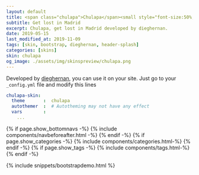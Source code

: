 ```yaml
---
layout: default
title: <span class="chulapa">Chulapa</span><small style="font-size:50%; color:#687864;"> skin</small>
subtitle: Get lost in Madrid
excerpt: Chulapa, get lost in Madrid developed by dieghernan.
date: 2019-05-15
last_modified_at: 2019-11-09
tags: [skin, bootstrap, dieghernan, header-splash]
categories: [skins]
skin: chulapa
og_image: ./assets/img/skinspreview/chulapa.png
---
```



Developed by [dieghernan](https://github.com/dieghernan/), you can use it on your site. Just go to your `_config.yml` file and modify this lines

```yaml
chulapa-skin: 
  theme       :  chulapa
  autothemer  :  # Autotheming may not have any effect
  vars        :    
    ...
```



{% if page.show_bottomnavs -%}
{% include components/navbeforeafter.html -%}
{% endif -%}
{% if page.show_categories -%}
{% include components/categories.html-%}
{% endif -%}
{% if page.show_tags -%}
{% include components/tags.html-%}
{% endif -%}


{% include snippets/bootstrapdemo.html  %}


